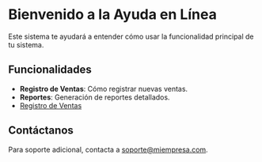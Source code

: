 # Bienvenido a la Ayuda en Línea  
Este sistema te ayudará a entender cómo usar la funcionalidad principal de tu sistema.  

## Funcionalidades  
- **Registro de Ventas**: Cómo registrar nuevas ventas.  
- **Reportes**: Generación de reportes detallados.  
- [Registro de Ventas](ventas.md) 

## Contáctanos  
Para soporte adicional, contacta a [soporte@miempresa.com](mailto:soporte@miempresa.com).  

